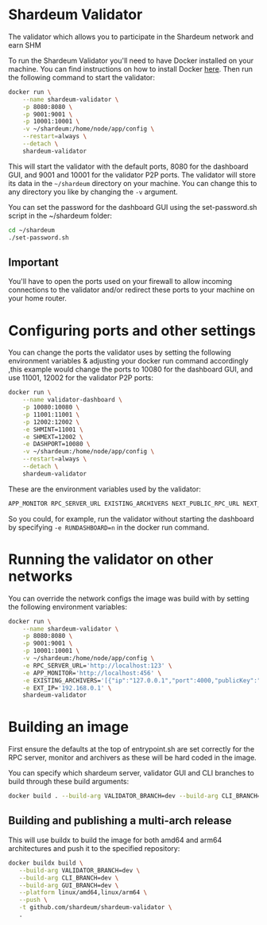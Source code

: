 # Shardeum Validator
The validator which allows you to participate in the Shardeum network and earn SHM

To run the Shardeum Validator you'll need to have Docker installed on your machine. You can find instructions on how to install Docker [here](https://docs.docker.com/get-docker/). Then run the following command to start the validator:

```bash
docker run \
    --name shardeum-validator \
    -p 8080:8080 \
    -p 9001:9001 \
    -p 10001:10001 \
    -v ~/shardeum:/home/node/app/config \
    --restart=always \
    --detach \
    shardeum-validator
```

This will start the validator with the default ports, 8080 for the dashboard GUI, and 9001 and 10001 for the validator P2P ports. The validator will store its data in the `~/shardeum` directory on your machine. You can change this to any directory you like by changing the `-v` argument.

You can set the password for the dashboard GUI using the set-password.sh script in the ~/shardeum folder:
```bash
cd ~/shardeum
./set-password.sh
```


## Important
You'll have to open the ports used on your firewall to allow incoming connections to the validator and/or redirect these ports to your machine on your home router.

# Configuring ports and other settings

You can change the ports the validator uses by setting the following environment variables & adjusting your docker run command accordingly ,this example would change the ports to 10080 for the dashboard GUI, and use 11001, 12002 for the validator P2P ports:

```bash
docker run \
    --name validator-dashboard \
    -p 10080:10080 \
    -p 11001:11001 \
    -p 12002:12002 \
    -e SHMINT=11001 \
    -e SHMEXT=12002 \
    -e DASHPORT=10080 \
    -v ~/shardeum:/home/node/app/config \
    --restart=always \
    --detach \
    shardeum-validator
```

These are the environment variables used by the validator:

```bash
APP_MONITOR RPC_SERVER_URL EXISTING_ARCHIVERS NEXT_PUBLIC_RPC_URL NEXT_EXPLORER_URL INT_IP SHMINT SHMEXT DASHPORT RUNDASHBOARD EXT_IP SERVERIP
```

So you could, for example, run the validator without starting the dashboard by specifying `-e RUNDASHBOARD=n` in the docker run command.


# Running the validator on other networks

You can override the network configs the image was build with by setting the following environment variables:

```bash
docker run \
    --name shardeum-validator \
    -p 8080:8080 \
    -p 9001:9001 \
    -p 10001:10001 \
    -v ~/shardeum:/home/node/app/config \
    -e RPC_SERVER_URL='http://localhost:123' \
    -e APP_MONITOR='http://localhost:456' \
    -e EXISTING_ARCHIVERS='[{"ip":"127.0.0.1","port":4000,"publicKey":"somekeygoeshere"}]' \
    -e EXT_IP='192.168.0.1' \
    shardeum-validator

```

# Building an image

First ensure the defaults at the top of entrypoint.sh are set correctly for the RPC server, monitor and archivers as these will be hard coded in the image.

You can specify which shardeum server, validator GUI and CLI branches to build through these build arguments:

```bash
docker build . --build-arg VALIDATOR_BRANCH=dev --build-arg CLI_BRANCH=dev --build-arg GUI_BRANCH=dev -t shardeum-validator 
```

## Building and publishing a multi-arch release

This will use buildx to build the image for both amd64 and arm64 architectures and push it to the specified repository:

```bash
docker buildx build \
   --build-arg VALIDATOR_BRANCH=dev \
   --build-arg CLI_BRANCH=dev \
   --build-arg GUI_BRANCH=dev \
   --platform linux/amd64,linux/arm64 \
   --push \
   -t github.com/shardeum/shardeum-validator \
   .
```